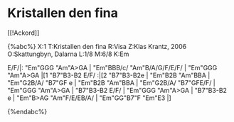 # Kristallen den fina

[[!Ackord]]

{%abc%}
X:1
T:Kristallen den fina
R:Visa
Z:Klas Krantz, 2006
O:Skattungbyn, Dalarna
L:1/8
M:6/8
K:Em

E/F/|: "Em"GGG "Am"A>GA | "Em"BBB/c/ "Am"B/A/G/F/E/F/ | "Em"GGG "Am"A>GA |[1 "B7"B3-B2 E/F/ :|[2 "B7"B3-B2e |
"Em"B2B "Am"BBA | "Em"G2B/A/ "B7"GF e | "Em"B2B "Am"BBA | "Em"G2B/A/ "B7"GFE/F/ | "Em"GGG "Am"A>GA |
"B7"B3-B2 E/F/ | "Em"GGG "Am"A>GA | "B7"B3-B2 e | "Em"B>AG "Am"F/E/EB/A/ | "Em"GG"B7"F "Em"E3 |]

{%endabc%}

